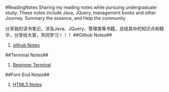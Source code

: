 #ReadingNotes
Sharing my reading notes while pursuing undergraduate study. These notes include Java, JQuery, management books and other Journey.
Summary the essence, and Help the community

分享我的读书笔记，涉及Java、JQuery、管理类等书籍，总结其中的知识点和精华，分享给大家，共同学习！！！
##Github Notes##
1. [github Notes](https://github.com/xipingsg/ReadingNotes/blob/master/Github_Notes.md)

##Terminal Notes##
1. [Beginner Terminal](https://github.com/xipingsg/ReadingNotes/blob/master/Github_Notes.md)

##Font-End Notes##
1. [HTML5 Notes](https://github.com/xipingsg/ReadingNotes/blob/master/HTML5_Notes.md)
